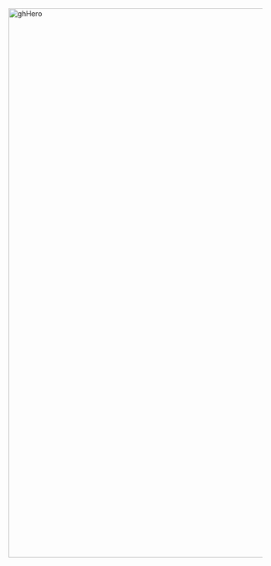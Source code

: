 <a href="https://open.mundolabs.cc">
  <img width="1090" alt="ghHero" src="https://user-images.githubusercontent.com/64413609/176571889-09334cce-0a5e-48de-a392-675d5e641a10.png">
</a>
